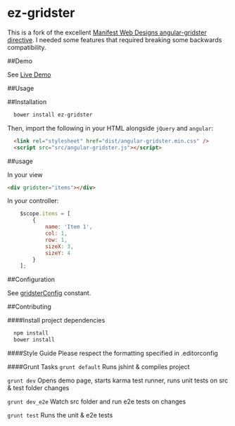 ez-gridster
===========

This is a fork of the excellent <a href="https://github.com/ManifestWebDesign/angular-gridster">Manifest Web Designs angular-gridster directive</a>. I needed some features that required breaking some backwards compatibility. 


##Demo

See <a href="https://cdn.rawgit.com/jdewit/ez-gridster/demo.html">Live Demo</a>

##Usage

##Installation

```bash
  bower install ez-gridster
```

Then, import the following in your HTML alongside `jQuery` and `angular`:
```html
  <link rel="stylesheet" href="dist/angular-gridster.min.css" />
  <script src="src/angular-gridster.js"></script>
```

##usage 

In your view
```html
<div gridster="items"></div>
```

In your controller:
```js
    $scope.items = [
		{
			name: 'Item 1',
			col: 1,
			row: 1,
			sizeX: 3,
			sizeY: 4
		}
	];
```



##Configuration

See <a href="src/js/constants/gridsterConfig.js">gridsterConfig</a> constant.

##Contributing

####Install project dependencies
```bash
  npm install
  bower install
```

####Style Guide
Please respect the formatting specified in .editorconfig

####Grunt Tasks
```grunt default``` Runs jshint & compiles project

```grunt dev``` Opens demo page, starts karma test runner, runs unit tests on src & test folder changes

```grunt dev_e2e``` Watch src folder and run e2e tests on changes

```grunt test``` Runs the unit & e2e tests
